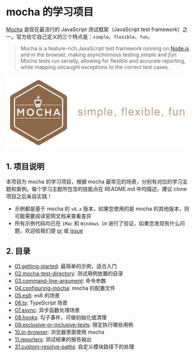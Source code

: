 # mocha 的学习项目

[Mocha](http://mochajs.org) 是现在最流行的 JavaScript 测试框架（JavaScript test framework）之一。官方给它自己定义的三个特点是：`simple`、`flexible`、`fun`。

> Mocha is a feature-rich JavaScript test framework running on [Node.js](http://nodejs.org/) and in the browser, making asynchronous testing _simple_ and _fun_. Mocha tests run serially, allowing for flexible and accurate reporting, while mapping uncaught exceptions to the correct test cases. 

![](../.asset/img/mocha-solo.png)

## 1. 项目说明

本项目为 mocha 的学习项目，根据 mocha 最常见的场景，分别有对应的学习主题和案例。每个学习主题所包含的技能点在 README.md 中均描述，建议 clone 项目之后亲自实践！

- 示例都是基于 mocha 的 `v8.x` 版本，如果您使用的是 mocha 的其他版本，则可能需要阅读官网文档来查看差异
- 所有示例代码均已在 `iMac` 和 `Windows 10` 进行了验证，如果您发现有什么问题，欢迎给我们提 [pr](https://github.com/matmanjs/test-automation-training/pulls) 或 [issue](https://github.com/matmanjs/test-automation-training/issues)

## 2. 目录

- [01.getting-started](./01.getting-started): 最简单的示例，适合入门
- [02.mocha-test-directory](./02.mocha-test-directory): 测试用例放置的目录
- [03.command-line-argument](./03.command-line-argument): 命令参数
- [04.configuring-mocha](./04.configuring-mocha): mocha 的配置文件
- [05.es6](./05.es6): es6 的场景
- [06.ts](./06.ts): TypeScript 场景
- [07.async](./07.async): 异步函数处理场景
- [08.hooks](./08.hooks): 勾子事件，可做初始化或清理
- [09.exclusive-or-inclusive-tests](./09.exclusive-or-inclusive-tests): 限定执行哪些用例
- [10.in-browser](./10.in-browser): 浏览器里面使用 mocha
- [11.reporters](./11.reporters): 测试结果的报告输出
- [31.custom-resolve-paths](./31.custom-resolve-paths): 自定义模块路径下的处理




